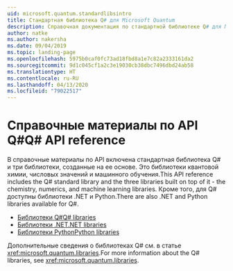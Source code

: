 ```yaml
---
uid: microsoft.quantum.standardlibsintro
title: Стандартная библиотека Q# для Microsoft Quantum
description: Справочная документация по стандартной библиотеке Q# для Microsoft Quantum
author: natke
ms.author: nakersha
ms.date: 09/04/2019
ms.topic: landing-page
ms.openlocfilehash: 5975b0caf0fc73ad18fbd8a1e7c82a2333161da2
ms.sourcegitcommit: 9d1c045cf1a2c3e19030cb38dbc7496dbd24ab58
ms.translationtype: HT
ms.contentlocale: ru-RU
ms.lasthandoff: 04/13/2020
ms.locfileid: "79022517"
---
```

# <a name="q-api-reference"></a><span data-ttu-id="afcda-103">Справочные материалы по API Q#</span><span class="sxs-lookup"><span data-stu-id="afcda-103">Q# API reference</span></span> #

<span data-ttu-id="afcda-104">В справочные материалы по API включена стандартная библиотека Q# и три библиотеки, созданные на ее основе. Это библиотеки квантовой химии, числовых значений и машинного обучения.</span><span class="sxs-lookup"><span data-stu-id="afcda-104">This API reference includes the Q# standard library and the three libraries built on top of it - the chemistry, numerics, and machine learning libraries.</span></span> <span data-ttu-id="afcda-105">Кроме того, для Q# доступны библиотеки .NET и Python.</span><span class="sxs-lookup"><span data-stu-id="afcda-105">There are also .NET and Python libraries available for Q#.</span></span>

- [<span data-ttu-id="afcda-106">Библиотеки Q#</span><span class="sxs-lookup"><span data-stu-id="afcda-106">Q# libraries</span></span>](xref:microsoft.quantum.qsharplibintro)
- [<span data-ttu-id="afcda-107">Библиотеки .NET</span><span class="sxs-lookup"><span data-stu-id="afcda-107">.NET libraries</span></span>](xref:microsoft.quantum.dotnetlibsintro)
- [<span data-ttu-id="afcda-108">Библиотеки Python</span><span class="sxs-lookup"><span data-stu-id="afcda-108">Python libraries</span></span>](https://docs.microsoft.com/python/qsharp)

<span data-ttu-id="afcda-109">Дополнительные сведения о библиотеках Q# см. в статье <xref:microsoft.quantum.libraries>.</span><span class="sxs-lookup"><span data-stu-id="afcda-109">For more information about the Q# libraries, see <xref:microsoft.quantum.libraries>.</span></span>
